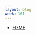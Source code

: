 ```yaml
---
layout: blog
week: 161
---
```


* [FIXME](http://layer-acht.org/thinking/blog/20180520-Debian-is-wrong/)
